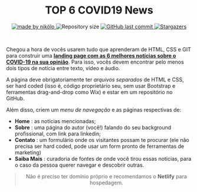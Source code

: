 <h1 align='center'>TOP 6 COVID19 News</h1>
<p align='center'>
  <a href='https://www.linkedin.com/in/vieiraneto/'>
    <img alt='made by nikölo' src='https://img.shields.io/badge/made%20by-Nik%C3%B6lo-blueviolet'/>
  </a>
  <a>
    <img alt="Repository size" src="https://img.shields.io/github/repo-size/nikoloiosifovich/covid19-gama.svg?color=blueviolet">
  </a>
  <a href="https://github.com/nikoloiosifovich/covid19-gama/commits/master">
    <img alt="GitHub last commit" src="https://img.shields.io/github/last-commit/nikoloiosifovich/covid19-gama.svg?color=blueviolet">
  </a>
   <a href="https://github.com/nikoloiosifovich/covid19-gama/stargazers">
    <img alt="Stargazers" src="https://img.shields.io/github/stars/nikoloiosifovich/covid19-gama?style=social">
  </a>
</p>
<br>

Chegou a hora de vocês usarem tudo que aprenderam de HTML, CSS e GIT para construir uma <a href='https://covid19-gamanews.netlify.app/'><strong>landing page com as 6 melhores notícias sobre o COVID-19 na sua opinião</strong></a>. Para isso, vocês devem encontrar pelo menos dois tipos de notícia entre texto, vídeo e áudio.</p>

A página deve obrigatoriamente ter _arquivos separados_ de HTML e CSS, ser hard coded (isso é, código proprietário seu, sem usar Bootstrap e ferramentas drag-and-drop como Wix) e estar em um repositório no GitHub.

Além disso, criem um _menu de navegação_ e as páginas respectivas de:

- **Home** : as notícias mencionadas;
- **Sobre** : uma página do autor (você!) falando do seu background profissional, com link para linkedin;
- **Contato** : um formulário onde os visitantes possam te procurar (ele não precisa ser hard coded, pode usar um form pronto de ferramentas de marketing)
- **Saiba Mais** : curadoria de fontes de onde você tirou essas notícias, para o caso da pessoa querer navegar e descobrir outras.

> <p align='center'>Não é preciso ter domínio próprio e recomendamos o <strong>Netlify</strong> para hospedagem.</p>
